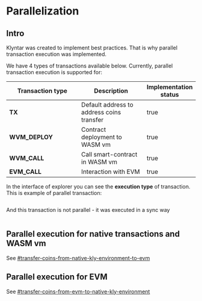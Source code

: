 # Parallelization

## Intro

Klyntar was created to implement best practices. That is why parallel transaction execution was implemented.

We have 4 types of transactions available below. Currently, parallel transaction execution is supported for:

<table><thead><tr><th width="274">Transaction type</th><th width="269">Description</th><th data-type="checkbox">Implementation status</th></tr></thead><tbody><tr><td><strong>TX</strong></td><td>Default address to address coins transfer</td><td>true</td></tr><tr><td><strong>WVM_DEPLOY</strong></td><td>Contract deployment to WASM vm</td><td>true</td></tr><tr><td><strong>WVM_CALL</strong></td><td>Call smart-contract in WASM vm</td><td>true</td></tr><tr><td><strong>EVM_CALL</strong></td><td>Interaction with EVM</td><td>true</td></tr></tbody></table>

In the interface of explorer you can see the **execution type** of transaction. This is example of parallel transaction:

<div data-full-width="true"><figure><img src="../.gitbook/assets/image (36).png" alt=""><figcaption></figcaption></figure></div>

And this transaction is not parallel - it was executed in a sync way

<div data-full-width="true"><figure><img src="../.gitbook/assets/image (37).png" alt=""><figcaption></figcaption></figure></div>

## Parallel execution for native transactions and WASM vm

See  [#transfer-coins-from-native-kly-environment-to-evm](../web1337/transactions-and-smart-contracts/transfer-coins-between-evm-and-native-environment.md#transfer-coins-from-native-kly-environment-to-evm "mention")

## Parallel execution for EVM

See [#transfer-coins-from-evm-to-native-kly-environment](../web1337/transactions-and-smart-contracts/transfer-coins-between-evm-and-native-environment.md#transfer-coins-from-evm-to-native-kly-environment "mention")
